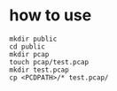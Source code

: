 # how to use

    mkdir public
    cd public
    mkdir pcap
    touch pcap/test.pcap
    mkdir test.pcap
    cp <PCDPATH>/* test.pcap/
